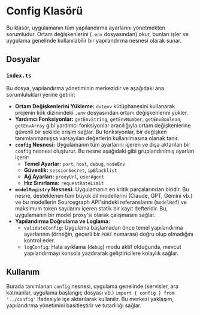 # Config Klasörü

Bu klasör, uygulamanın tüm yapılandırma ayarlarını yönetmekten sorumludur. Ortam değişkenlerini (`.env` dosyasından) okur, bunları işler ve uygulama genelinde kullanılabilir bir yapılandırma nesnesi olarak sunar.

## Dosyalar

### `index.ts`

Bu dosya, yapılandırma yönetiminin merkezidir ve aşağıdaki ana sorumlulukları yerine getirir:

* **Ortam Değişkenlerini Yükleme:** `dotenv` kütüphanesini kullanarak projenin kök dizinindeki `.env` dosyasından ortam değişkenlerini yükler.
* **Yardımcı Fonksiyonlar:** `getEnvString`, `getEnvNumber`, `getEnvBoolean`, `getEnvArray` gibi yardımcı fonksiyonlar aracılığıyla ortam değişkenlerine güvenli bir şekilde erişim sağlar. Bu fonksiyonlar, bir değişken tanımlanmamışsa varsayılan değerlerin kullanılmasına olanak tanır.
* **`config` Nesnesi:** Uygulamanın tüm ayarlarını içeren ve dışa aktarılan bir `config` nesnesi oluşturur. Bu nesne aşağıdaki gibi gruplandırılmış ayarları içerir:
  * **Temel Ayarlar:** `port`, `host`, `debug`, `nodeEnv`
  * **Güvenlik:** `sessionSecret`, `ipBlacklist`
  * **Ağ Ayarları:** `proxyUrl`, `userAgent`
  * **Hız Sınırlama:** `requestRateLimit`
* **`modelRegistry` Nesnesi:** Uygulamanın en kritik parçalarından biridir. Bu nesne, desteklenen tüm büyük dil modellerini (Claude, GPT, Gemini vb.) ve bu modellerin Sourcegraph API'sindeki referanslarını (`modelRef`) ve maksimum token sayılarını içeren statik bir kayıt defteridir. Bu, uygulamanın bir model proxy'si olarak çalışmasını sağlar.
* **Yapılandırma Doğrulama ve Loglama:**
  * `validateConfig`: Uygulama başlamadan önce temel yapılandırma ayarlarının (örneğin, geçerli bir `PORT` numarası) doğru olup olmadığını kontrol eder.
  * `logConfig`: Hata ayıklama (`debug`) modu aktif olduğunda, mevcut yapılandırmayı konsola yazdırarak geliştiricilere kolaylık sağlar.

## Kullanım

Burada tanımlanan `config` nesnesi, uygulama genelinde (servisler, ara katmanlar, uygulama başlangıç dosyası vb.) `import { config } from '../config'` ifadesiyle içe aktarılarak kullanılır. Bu merkezi yaklaşım, yapılandırma yönetimini basitleştirir ve tutarlılığı sağlar.
